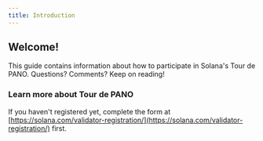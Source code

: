 ```yaml
---
title: Introduction
---
```


## Welcome!

This guide contains information about how to participate in Solana's Tour de PANO. Questions? Comments? Keep on reading!

### Learn more about Tour de PANO

If you haven't registered yet, complete the form at [https://solana.com/validator-registration/](https://solana.com/validator-registration/) first.
